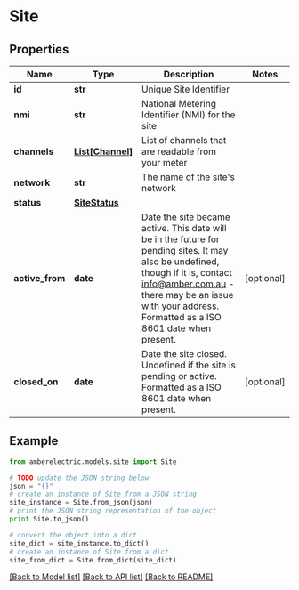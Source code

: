 # Site


## Properties
Name | Type | Description | Notes
------------ | ------------- | ------------- | -------------
**id** | **str** | Unique Site Identifier | 
**nmi** | **str** | National Metering Identifier (NMI) for the site | 
**channels** | [**List[Channel]**](Channel.md) | List of channels that are readable from your meter | 
**network** | **str** | The name of the site&#39;s network | 
**status** | [**SiteStatus**](SiteStatus.md) |  | 
**active_from** | **date** | Date the site became active. This date will be in the future for pending sites. It may also be undefined, though if it is, contact [info@amber.com.au](mailto:info@amber.com.au) - there may be an issue with your address. Formatted as a ISO 8601 date when present. | [optional] 
**closed_on** | **date** | Date the site closed. Undefined if the site is pending or active. Formatted as a ISO 8601 date when present. | [optional] 

## Example

```python
from amberelectric.models.site import Site

# TODO update the JSON string below
json = "{}"
# create an instance of Site from a JSON string
site_instance = Site.from_json(json)
# print the JSON string representation of the object
print Site.to_json()

# convert the object into a dict
site_dict = site_instance.to_dict()
# create an instance of Site from a dict
site_from_dict = Site.from_dict(site_dict)
```
[[Back to Model list]](../README.md#documentation-for-models) [[Back to API list]](../README.md#documentation-for-api-endpoints) [[Back to README]](../README.md)


